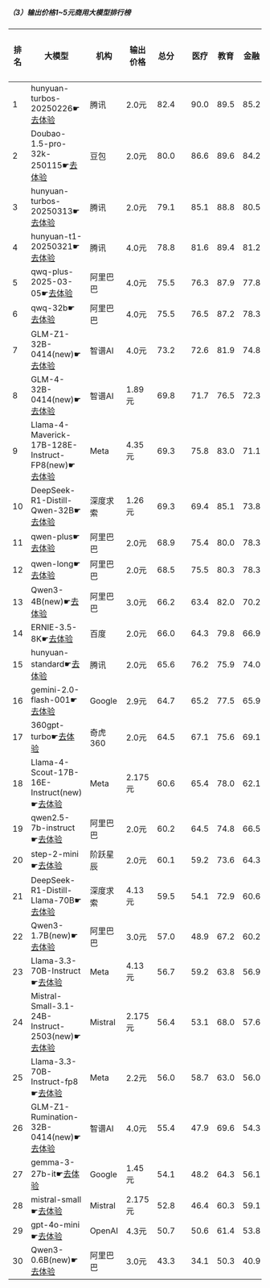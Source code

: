 ##### （3）输出价格1~5元商用大模型排行榜
|排名|大模型|机构|输出价格|总分| |医疗|教育|金融|法律|行政公务|心理健康|推理与数学计算|语言与指令遵从|
|---|-----|---|-------|---|-|----|---|---|---|------|-------|-----------|------------|
|1|hunyuan-turbos-20250226☛[去体验](https://easyllm.site/static/modelcompare.html?type=proprietary)|腾讯|2.0元|82.4| |        90.0|89.5|85.2|82.6|        78.1|78.2|        72.0|83.9|
|2|Doubao-1.5-pro-32k-250115☛[去体验](https://easyllm.site/static/modelcompare.html?type=proprietary)|豆包|2.0元|80.0| |        86.6|89.6|84.2|71.2|        78.5|74.4|        71.8|83.8|
|3|hunyuan-turbos-20250313☛[去体验](https://easyllm.site/static/modelcompare.html?type=proprietary)|腾讯|2.0元|79.1| |        85.1|88.8|80.5|72.4|        80.0|72.9|        70.4|82.7|
|4|hunyuan-t1-20250321☛[去体验](https://easyllm.site/static/modelcompare.html?type=proprietary)|腾讯|4.0元|78.8| |        81.6|89.4|81.2|68.9|        83.5|69.2|        77.0|80.3|
|5|qwq-plus-2025-03-05☛[去体验](https://easyllm.site/static/modelcompare.html?type=proprietary)|阿里巴巴|4.0元|75.5| |        76.3|87.9|77.8|62.2|        79.6|64.9|        80.0|76.3|
|6|qwq-32b☛[去体验](https://easyllm.site/static/modelcompare.html?type=open-source)|阿里巴巴|4.0元|75.5| |        76.5|87.2|78.3|60.9|        82.2|63.0|        79.3|77.3|
|7|GLM-Z1-32B-0414(new)☛[去体验](https://easyllm.site/static/modelcompare.html?type=open-source)|智谱AI|4.0元|73.2| |        72.6|81.9|74.8|62.2|        80.0|63.3|        77.2|74.7|
|8|GLM-4-32B-0414(new)☛[去体验](https://easyllm.site/static/modelcompare.html?type=open-source)|智谱AI|1.89元|69.8| |        71.7|76.5|72.3|54.5|        76.0|60.9|        68.3|78.3|
|9|Llama-4-Maverick-17B-128E-Instruct-FP8(new)☛[去体验](https://easyllm.site/static/modelcompare.html?type=open-source)|Meta|4.35元|69.3| |        75.8|83.0|71.1|48.1|        69.0|59.0|        71.7|77.0|
|10|DeepSeek-R1-Distill-Qwen-32B☛[去体验](https://easyllm.site/static/modelcompare.html?type=open-source)|深度求索|1.26元|69.3| |        69.4|85.1|73.8|51.8|        76.0|53.8|        70.5|74.1|
|11|qwen-plus☛[去体验](https://easyllm.site/static/modelcompare.html?type=proprietary)|阿里巴巴|2.0元|68.9| |        75.4|80.0|78.3|49.2|        69.5|63.0|        62.2|73.4|
|12|qwen-long☛[去体验](https://easyllm.site/static/modelcompare.html?type=proprietary)|阿里巴巴|2.0元|68.5| |        75.5|80.3|78.3|49.7|        68.0|63.2|        60.2|72.4|
|13|Qwen3-4B(new)☛[去体验](https://easyllm.site/static/modelcompare.html?type=open-source)|阿里巴巴|3.0元|66.2| |        63.4|82.0|70.2|44.4|        60.0|55.8|        77.5|76.0|
|14|ERNIE-3.5-8K☛[去体验](https://easyllm.site/static/modelcompare.html?type=proprietary)|百度|2.0元|66.0| |        64.3|79.8|66.9|55.0|        69.0|54.5|        62.6|76.1|
|15|hunyuan-standard☛[去体验](https://easyllm.site/static/modelcompare.html?type=proprietary)|腾讯|2.0元|65.6| |        76.2|75.9|74.0|40.6|        68.0|62.4|        55.0|72.7|
|16|gemini-2.0-flash-001☛[去体验](https://easyllm.site/static/modelcompare.html?type=proprietary)|Google|2.9元|64.7| |        65.2|77.5|65.9|38.2|        69.5|52.6|        72.8|75.9|
|17|360gpt-turbo☛[去体验](https://easyllm.site/static/modelcompare.html?type=proprietary)|奇虎360|2.0元|64.5| |        67.1|75.6|69.1|45.1|        66.0|55.5|        64.7|73.0|
|18|Llama-4-Scout-17B-16E-Instruct(new)☛[去体验](https://easyllm.site/static/modelcompare.html?type=open-source)|Meta|2.175元|60.6| |        65.4|78.0|62.1|31.8|        55.5|54.0|        63.9|74.3|
|19|qwen2.5-7b-instruct☛[去体验](https://easyllm.site/static/modelcompare.html?type=open-source)|阿里巴巴|2.0元|60.2| |        64.5|74.8|66.5|41.8|        53.0|56.0|        54.1|70.6|
|20|step-2-mini☛[去体验](https://easyllm.site/static/modelcompare.html?type=proprietary)|阶跃星辰|2.0元|60.1| |        59.2|73.6|64.3|47.8|        51.7|51.2|        60.5|72.8|
|21|DeepSeek-R1-Distill-Llama-70B☛[去体验](https://easyllm.site/static/modelcompare.html?type=open-source)|深度求索|4.13元|59.5| |        54.1|72.9|60.6|34.7|        70.0|46.2|        68.5|69.3|
|22|Qwen3-1.7B(new)☛[去体验](https://easyllm.site/static/modelcompare.html?type=open-source)|阿里巴巴|3.0元|57.0| |        48.9|67.2|60.2|34.5|        50.0|50.0|        72.4|73.1|
|23|Llama-3.3-70B-Instruct☛[去体验](https://easyllm.site/static/modelcompare.html?type=open-source)|Meta|4.13元|56.7| |        59.2|63.8|56.9|29.9|        60.5|49.6|        61.2|72.2|
|24|Mistral-Small-3.1-24B-Instruct-2503(new)☛[去体验](https://easyllm.site/static/modelcompare.html?type=open-source)|Mistral|2.175元|56.4| |        53.1|68.0|57.6|33.3|        57.0|47.1|        62.9|72.2|
|25|Llama-3.3-70B-Instruct-fp8☛[去体验](https://easyllm.site/static/modelcompare.html?type=open-source)|Meta|2.2元|56.0| |        58.7|63.0|56.0|29.2|        59.0|48.5|        61.6|71.9|
|26|GLM-Z1-Rumination-32B-0414(new)☛[去体验](https://easyllm.site/static/modelcompare.html?type=open-source)|智谱AI|4.0元|55.4| |        47.9|69.6|54.3|38.9|        56.7|44.1|        66.5|64.9|
|27|gemma-3-27b-it☛[去体验](https://easyllm.site/static/modelcompare.html?type=open-source)|Google|1.45元|54.1| |        48.2|64.3|56.1|21.3|        66.5|44.5|        65.5|66.2|
|28|mistral-small☛[去体验](https://easyllm.site/static/modelcompare.html?type=proprietary)|Mistral|2.175元|52.8| |        46.4|60.3|59.1|23.5|        57.5|45.4|        61.4|68.8|
|29|gpt-4o-mini☛[去体验](https://easyllm.site/static/modelcompare.html?type=proprietary)|OpenAI|4.3元|50.7| |        50.6|61.4|53.8|22.5|        43.5|47.6|        58.9|67.2|
|30|Qwen3-0.6B(new)☛[去体验](https://easyllm.site/static/modelcompare.html?type=open-source)|阿里巴巴|3.0元|43.3| |        34.1|50.3|40.9|17.8|        46.7|30.9|        58.5|67.4|
    
